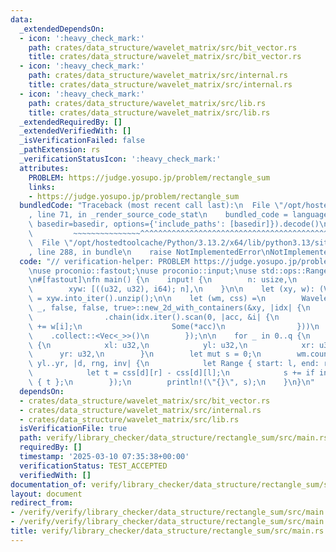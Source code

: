 ```yaml
---
data:
  _extendedDependsOn:
  - icon: ':heavy_check_mark:'
    path: crates/data_structure/wavelet_matrix/src/bit_vector.rs
    title: crates/data_structure/wavelet_matrix/src/bit_vector.rs
  - icon: ':heavy_check_mark:'
    path: crates/data_structure/wavelet_matrix/src/internal.rs
    title: crates/data_structure/wavelet_matrix/src/internal.rs
  - icon: ':heavy_check_mark:'
    path: crates/data_structure/wavelet_matrix/src/lib.rs
    title: crates/data_structure/wavelet_matrix/src/lib.rs
  _extendedRequiredBy: []
  _extendedVerifiedWith: []
  _isVerificationFailed: false
  _pathExtension: rs
  _verificationStatusIcon: ':heavy_check_mark:'
  attributes:
    PROBLEM: https://judge.yosupo.jp/problem/rectangle_sum
    links:
    - https://judge.yosupo.jp/problem/rectangle_sum
  bundledCode: "Traceback (most recent call last):\n  File \"/opt/hostedtoolcache/Python/3.13.2/x64/lib/python3.13/site-packages/onlinejudge_verify/documentation/build.py\"\
    , line 71, in _render_source_code_stat\n    bundled_code = language.bundle(stat.path,\
    \ basedir=basedir, options={'include_paths': [basedir]}).decode()\n          \
    \         ~~~~~~~~~~~~~~~^^^^^^^^^^^^^^^^^^^^^^^^^^^^^^^^^^^^^^^^^^^^^^^^^^^^^^^^^^^^^^^^^^\n\
    \  File \"/opt/hostedtoolcache/Python/3.13.2/x64/lib/python3.13/site-packages/onlinejudge_verify/languages/rust.py\"\
    , line 288, in bundle\n    raise NotImplementedError\nNotImplementedError\n"
  code: "// verification-helper: PROBLEM https://judge.yosupo.jp/problem/rectangle_sum\n\
    \nuse proconio::fastout;\nuse proconio::input;\nuse std::ops::Range;\nuse wavelet_matrix::WaveletMatrix2D;\n\
    \n#[fastout]\nfn main() {\n    input! {\n        n: usize,\n        q: usize,\n\
    \        xyw: [((u32, u32), i64); n],\n    }\n\n    let (xy, w): (Vec<_>, Vec<_>)\
    \ = xyw.into_iter().unzip();\n\n    let (wm, css) =\n        WaveletMatrix2D::<_,\
    \ _, false, false, true>::new_2d_with_containers(&xy, |idx| {\n            std::iter::once(0)\n\
    \                .chain(idx.iter().scan(0, |acc, &i| {\n                    *acc\
    \ += w[i];\n                    Some(*acc)\n                }))\n            \
    \    .collect::<Vec<_>>()\n        });\n\n    for _ in 0..q {\n        input!\
    \ {\n            xl: u32,\n            yl: u32,\n            xr: u32,\n      \
    \      yr: u32,\n        }\n        let mut s = 0;\n        wm.count_with(xl..xr,\
    \ yl..yr, |d, rng, inv| {\n            let Range { start: l, end: r } = rng;\n\
    \            let t = css[d][r] - css[d][l];\n            s += if inv { -t } else\
    \ { t };\n        });\n        println!(\"{}\", s);\n    }\n}\n"
  dependsOn:
  - crates/data_structure/wavelet_matrix/src/bit_vector.rs
  - crates/data_structure/wavelet_matrix/src/internal.rs
  - crates/data_structure/wavelet_matrix/src/lib.rs
  isVerificationFile: true
  path: verify/library_checker/data_structure/rectangle_sum/src/main.rs
  requiredBy: []
  timestamp: '2025-03-10 07:35:38+00:00'
  verificationStatus: TEST_ACCEPTED
  verifiedWith: []
documentation_of: verify/library_checker/data_structure/rectangle_sum/src/main.rs
layout: document
redirect_from:
- /verify/verify/library_checker/data_structure/rectangle_sum/src/main.rs
- /verify/verify/library_checker/data_structure/rectangle_sum/src/main.rs.html
title: verify/library_checker/data_structure/rectangle_sum/src/main.rs
---
```

